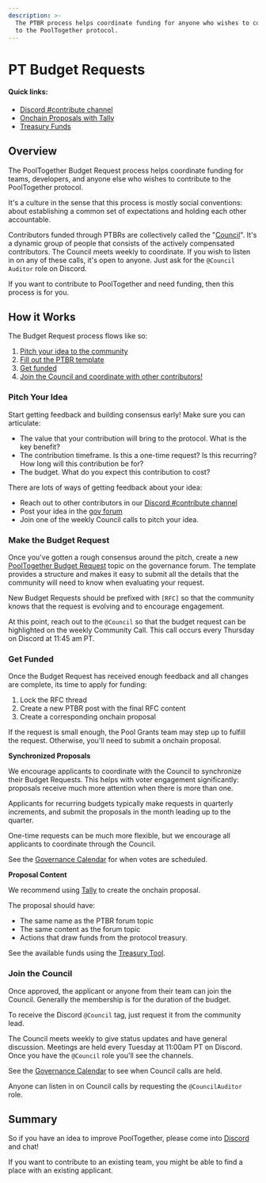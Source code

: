 ```yaml
---
description: >-
  The PTBR process helps coordinate funding for anyone who wishes to contribute
  to the PoolTogether protocol.
---
```


# PT Budget Requests

#### **Quick links:**

* [Discord #contribute channel](https://discord.com/channels/629836507280048129/862701391151890453)
* [Onchain Proposals with Tally](https://www.tally.xyz/gov/pooltogether)
* [Treasury Funds](https://info.pooltogether.com/treasury)

## Overview

The PoolTogether Budget Request process helps coordinate funding for teams, developers, and anyone else who wishes to contribute to the PoolTogether protocol.

It's a culture in the sense that this process is mostly social conventions: about establishing a common set of expectations and holding each other accountable.

Contributors funded through PTBRs are collectively called the "[Council](../governance-roles.md#council)". It's a dynamic group of people that consists of the actively compensated contributors. The Council meets weekly to coordinate. If you wish to listen in on any of these calls, it's open to anyone. Just ask for the `@Council Auditor` role on Discord.

If you want to contribute to PoolTogether and need funding, then this process is for you.

## How it Works

The Budget Request process flows like so:

1. [Pitch your idea to the community](pt-budget-requests.md#pitch-your-idea)
2. [Fill out the PTBR template](pt-budget-requests.md#make-the-budget-request)
3. [Get funded](pt-budget-requests.md#get-funded)
4. [Join the Council and coordinate with other contributors!](pt-budget-requests.md#join-the-council)

### Pitch Your Idea

Start getting feedback and building consensus early! Make sure you can articulate:

* The value that your contribution will bring to the protocol. What is the key benefit?
* The contribution timeframe. Is this a one-time request? Is this recurring? How long will this contribution be for?
* The budget. What do you expect this contribution to cost?

There are lots of ways of getting feedback about your idea:

* Reach out to other contributors in our [Discord #contribute channel](https://discord.com/channels/629836507280048129/862701391151890453)
* Post your idea in the [gov forum](https://gov.pooltogether.com)
* Join one of the weekly Council calls to pitch your idea.

### Make the Budget Request

Once you've gotten a rough consensus around the pitch, create a new [PoolTogether Budget Request](https://gov.pooltogether.com/c/budget-requests) topic on the governance forum. The template provides a structure and makes it easy to submit all the details that the community will need to know when evaluating your request.

New Budget Requests should be prefixed with `[RFC]` so that the community knows that the request is evolving and to encourage engagement.

At this point, reach out to the `@Council` so that the budget request can be highlighted on the weekly Community Call. This call occurs every Thursday on Discord at 11:45 am PT.

### Get Funded

Once the Budget Request has received enough feedback and all changes are complete, its time to apply for funding:

1. Lock the RFC thread
2. Create a new PTBR post with the final RFC content
3. Create a corresponding onchain proposal

If the request is small enough, the Pool Grants team may step up to fulfill the request. Otherwise, you'll need to submit a onchain proposal.

**Synchronized Proposals**

We encourage applicants to coordinate with the Council to synchronize their Budget Requests. This helps with voter engagement significantly: proposals receive much more attention when there is more than one.

Applicants for recurring budgets typically make requests in quarterly increments, and submit the proposals in the month leading up to the quarter.

One-time requests can be much more flexible, but we encourage all applicants to coordinate through the Council.

See the [Governance Calendar](https://docs.pooltogether.com/pooltogether/governance/governance-calendar) for when votes are scheduled.

**Proposal Content**

We recommend using [Tally](https://www.tally.xyz/gov/pooltogether) to create the onchain proposal.

The proposal should have:

* The same name as the PTBR forum topic
* The same content as the forum topic
* Actions that draw funds from the protocol treasury.

See the available funds using the [Treasury Tool](https://info.pooltogether.com/treasury).

### Join the Council

Once approved, the applicant or anyone from their team can join the Council. Generally the membership is for the duration of the budget.

To receive the Discord `@Council` tag, just request it from the community lead.

The Council meets weekly to give status updates and have general discussion. Meetings are held every Tuesday at 11:00am PT on Discord. Once you have the `@Council` role you'll see the channels.

See the [Governance Calendar](https://docs.pooltogether.com/pooltogether/governance/governance-calendar) to see when Council calls are held.

Anyone can listen in on Council calls by requesting the `@CouncilAuditor` role.

## Summary

So if you have an idea to improve PoolTogether, please come into [Discord](https://pooltogether.com/discord) and chat!

If you want to contribute to an existing team, you might be able to find a place with an existing applicant.
